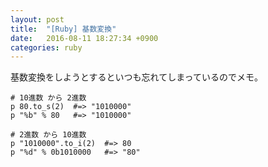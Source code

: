 ```yaml
---
layout: post
title:  "[Ruby] 基数変換"
date:   2016-08-11 18:27:34 +0900
categories: ruby
---
```


基数変換をしようとするといつも忘れてしまっているのでメモ。

    # 10進数 から 2進数
    p 80.to_s(2)  #=> "1010000"
    p "%b" % 80   #=> "1010000"

    # 2進数 から 10進数
    p "1010000".to_i(2)  #=> 80
    p "%d" % 0b1010000   #=> "80"


